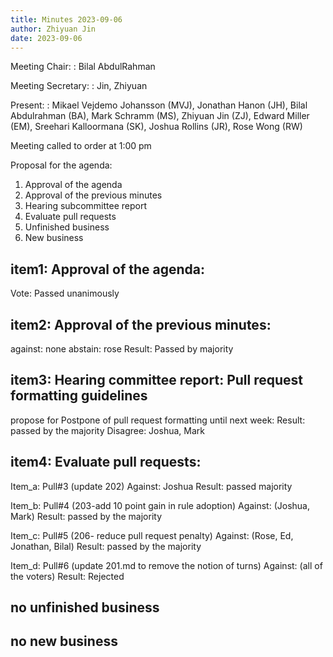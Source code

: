 ```yaml
---
title: Minutes 2023-09-06
author: Zhiyuan Jin
date: 2023-09-06
---
```


Meeting Chair:
: Bilal AbdulRahman

Meeting Secretary:
: Jin, Zhiyuan

Present:
: Mikael Vejdemo Johansson (MVJ), Jonathan Hanon (JH), Bilal Abdulrahman (BA), Mark Schramm (MS), Zhiyuan Jin (ZJ), Edward Miller (EM), Sreehari Kalloormana (SK), Joshua Rollins (JR), Rose Wong (RW)

Meeting called to order at 1:00 pm

Proposal for the agenda:

1. Approval of the agenda
2. Approval of the previous minutes
3. Hearing subcommittee report
4. Evaluate pull requests
5. Unfinished business
6. New business

## item1: Approval of the agenda: 
Vote: Passed unanimously

## item2: Approval of the previous minutes: 
against: none
abstain: rose
Result: Passed by majority

## item3: Hearing committee report:  Pull request formatting guidelines
propose for Postpone of pull request formatting until next week: 
Result: passed by the majority
Disagree:  Joshua, Mark

## item4: Evaluate pull requests: 
Item_a: Pull#3 (update 202) 
Against: Joshua
Result: passed majority

Item_b: Pull#4 (203-add 10 point gain in rule adoption)
Against: (Joshua, Mark)
Result:  passed by the majority
	
Item_c: Pull#5 (206- reduce pull request penalty)
Against: (Rose, Ed, Jonathan, Bilal)
Result: passed by the majority

Item_d: Pull#6 (update 201.md to remove the notion of turns)
Against: (all of the voters)
Result: Rejected 

## no unfinished business
## no new business

